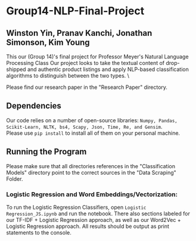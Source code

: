 # Group14-NLP-Final-Project
## Winston Yin, Pranav Kanchi, Jonathan Simonson, Kim Young
This our (Group 14)'s final project for Professor Meyer's Natural Language Processing Class
Our project looks to take the textual content of drop-shipped and authentic product listings and apply NLP-based classification algorithms to distinguish between the two types. \

Please find our research paper in the "Research Paper" directory. 

## Dependencies
Our code relies on a number of open-source libraries: `Numpy, Pandas, Scikit-Learn, NLTK, bs4, Scapy, Json, Time, Re, and Gensim`.\
Please use `pip install` to install all of them on your personal machine. 

## Running the Program

Please make sure that all directories references in the "Classification Models" directory point to the correct sources in the "Data Scraping" Folder. 

### Logistic Regression and Word Embeddings/Vectorization:
To run the Logistic Regression Classifiers, open `Logistic Regression_JS.ipynb` and run the notebook. There also sections labeled for our TF-IDF + Logistic Regression approach, as well as our Word2Vec + Logistic Regression approach. 
All results should be output as print statements to the console. 
